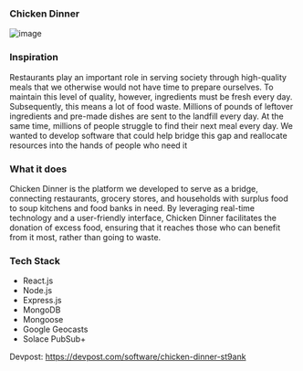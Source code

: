 ### Chicken Dinner
![image](https://github.com/emilyniee/UOttahack6-WWCD/assets/116975786/2313fdb4-ca97-4910-b1c9-a13de421e4f9)

### Inspiration
Restaurants play an important role in serving society through high-quality meals that we otherwise would not have time to prepare ourselves. To maintain this level of quality, however, ingredients must be fresh every day. Subsequently, this means a lot of food waste. Millions of pounds of leftover ingredients and pre-made dishes are sent to the landfill every day. At the same time, millions of people struggle to find their next meal every day. We wanted to develop software that could help bridge this gap and reallocate resources into the hands of people who need it

### What it does
Chicken Dinner is the platform we developed to serve as a bridge, connecting restaurants, grocery stores, and households with surplus food to soup kitchens and food banks in need. By leveraging real-time technology and a user-friendly interface, Chicken Dinner facilitates the donation of excess food, ensuring that it reaches those who can benefit from it most, rather than going to waste.

### Tech Stack
- React.js
- Node.js
- Express.js
- MongoDB
- Mongoose
- Google Geocasts
- Solace PubSub+

Devpost: https://devpost.com/software/chicken-dinner-st9ank
